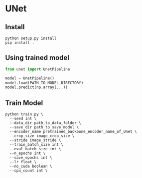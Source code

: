 # UNet

## Install
```shell
python setup.py install
pip install .
```

## Using trained model
```python
from unet import UnetPipeline

model = UnetPipeline()
model.load(PATH_TO_MODEL_DIRECTORY)
model.predict(np.array(...))
```

## Train Model
```shell
python train.py \
  --seed int \
  --data_dir path_to_data_folder \
  --save_dir path_to_save_model \
  --encoder_name pretrained_backbone_encoder_name_of_Unet \
  --crop_size image_crop_size \
  --stride image_stride \
  --train_batch_size int \
  --eval_batch_size int \
  --n_epochs int \
  --save_epochs int \
  --lr float \
  --no_cuda boolean \
  --cpu_count int \
  
```
